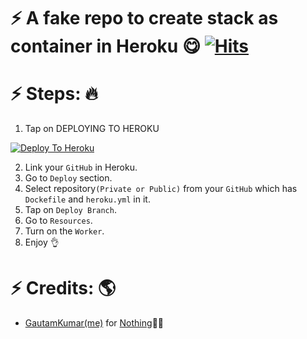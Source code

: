 # ⚡ A fake repo to create stack as container in Heroku 😋 [![Hits](https://hits.seeyoufarm.com/api/count/incr/badge.svg?url=https%3A%2F%2Fgithub.com%2Fgautamajay52%2FHeroku-fake-repo&count_bg=%2379C83D&title_bg=%23555555&icon=&icon_color=%23E7E7E7&title=hits&edge_flat=false)](https://github.com/gautamajay52/Heroku-fake-repo)

# ⚡ Steps: 🔥
1) Tap on  DEPLOYING TO HEROKU

[![Deploy To Heroku](https://www.herokucdn.com/deploy/button.svg)](https://heroku.com/deploy?template=https://github.com/lucifeermorningstar/Heroku-fake-repo)

2) Link your `GitHub` in Heroku.
3) Go to `Deploy` section.
4) Select repository`(Private or Public)` from your `GitHub` which has `Dockefile` and `heroku.yml` in it.
5) Tap on `Deploy Branch`.
6) Go to `Resources`.
7) Turn on the `Worker`.
8) Enjoy 👌

# ⚡ Credits: 🌎
* [GautamKumar(me)](https://github.com/gautamajay52) for [Nothing](https://github.com/gautamajay52/Heroku-fake-repo)😬😁
